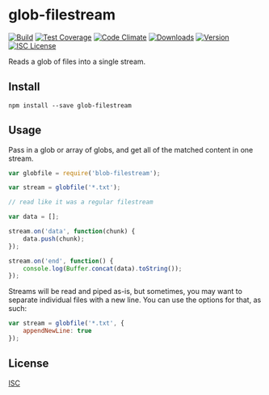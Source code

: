 # glob-filestream

[![Build][1]][2] [![Test Coverage][3]][4] [![Code Climate][5]][6] [![Downloads][7]][8] [![Version][9]][8] [![ISC License][10]][11]

[1]: https://travis-ci.org/catdad/glob-filestream.svg?branch=master
[2]: https://travis-ci.org/catdad/glob-filestream

[3]: https://codeclimate.com/github/catdad/glob-filestream/badges/coverage.svg
[4]: https://codeclimate.com/github/catdad/glob-filestream/coverage

[5]: https://codeclimate.com/github/catdad/glob-filestream/badges/gpa.svg
[6]: https://codeclimate.com/github/catdad/glob-filestream

[7]: https://img.shields.io/npm/dm/glob-filestream.svg
[8]: https://www.npmjs.com/package/glob-filestream

[9]: https://img.shields.io/npm/v/glob-filestream.svg

[10]: https://img.shields.io/npm/l/glob-filestream.svg
[11]: http://opensource.org/licenses/ISC




Reads a glob of files into a single stream.

## Install

    npm install --save glob-filestream
    
## Usage

Pass in a glob or array of globs, and get all of the matched content in one stream.

```javascript
var globfile = require('blob-filestream');

var stream = globfile('*.txt');

// read like it was a regular filestream

var data = [];

stream.on('data', function(chunk) {
    data.push(chunk);
});

stream.on('end', function() {
    console.log(Buffer.concat(data).toString());
});
```

Streams will be read and piped as-is, but sometimes, you may want to separate individual files with a new line. You can use the options for that, as such:

```javascript
var stream = globfile('*.txt', {
    appendNewLine: true
});
```

## License

[ISC](http://opensource.org/licenses/ISC)
